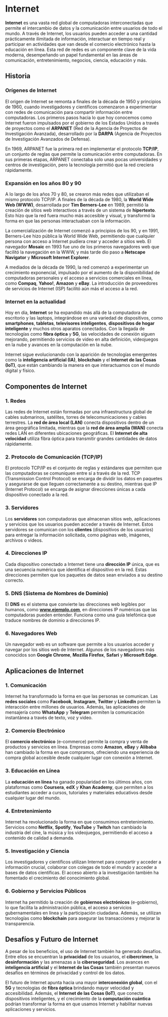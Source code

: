 # Internet

**Internet** es una vasta red global de computadoras interconectadas que permite el intercambio de datos y la comunicación entre usuarios de todo el mundo. A través de Internet, los usuarios pueden acceder a una cantidad prácticamente ilimitada de información, interactuar en tiempo real y participar en actividades que van desde el comercio electrónico hasta la educación en línea. Esta red de redes es un componente clave de la vida moderna, desempeñando un papel fundamental en las áreas de comunicación, entretenimiento, negocios, ciencia, educación y más.

## Historia

### Orígenes de Internet

El origen de Internet se remonta a finales de la década de 1950 y principios de 1960, cuando investigadores y científicos comenzaron a experimentar con redes de comunicación para compartir información entre computadoras. Los primeros pasos hacia lo que hoy conocemos como Internet fueron impulsados por el gobierno de los Estados Unidos a través de proyectos como el **ARPANET** (Red de la Agencia de Proyectos de Investigación Avanzada), desarrollado por la **DARPA** (Agencia de Proyectos de Investigación Avanzados de Defensa).

En 1969, ARPANET fue la primera red en implementar el protocolo **TCP/IP**, un conjunto de reglas que permite la comunicación entre computadoras. En sus primeras etapas, ARPANET conectaba solo unas pocas universidades y centros de investigación, pero la tecnología permitió que la red creciera rápidamente.

### Expansión en los años 80 y 90

A lo largo de los años 70 y 80, se crearon más redes que utilizaban el mismo protocolo TCP/IP. A finales de la década de 1980, la **World Wide Web (WWW)**, desarrollada por **Tim Berners-Lee** en 1989, permitió la creación de sitios web interactivos a través de un sistema de **hipertexto**. Esto hizo que la red fuera mucho más accesible y visual, y transformó la forma en que las personas interactuaban con la información.

La comercialización de Internet comenzó a principios de los 90, y en 1991, Berners-Lee hizo pública la World Wide Web, permitiendo que cualquier persona con acceso a Internet pudiera crear y acceder a sitios web. El navegador **Mosaic** en 1993 fue uno de los primeros navegadores web que facilitó la navegación en la WWW, y más tarde dio paso a **Netscape Navigator** y **Microsoft Internet Explorer**.

A mediados de la década de 1990, la red comenzó a experimentar un crecimiento exponencial, impulsado por el aumento de la disponibilidad de computadoras personales y el acceso a servicios comerciales en línea, como **Compaq**, **Yahoo!**, **Amazon** y **eBay**. La introducción de proveedores de servicios de Internet (ISP) facilitó aún más el acceso a la red.

### Internet en la actualidad

Hoy en día, **Internet** se ha expandido más allá de la computadora de escritorio y las laptops, integrándose en una variedad de dispositivos, como **smartphones**, **tabletas**, **televisores inteligentes**, **dispositivos de hogar inteligente** y muchos otros aparatos conectados. Con la llegada de tecnologías como **fibra óptica** y **5G**, las velocidades de conexión siguen mejorando, permitiendo servicios de video en alta definición, videojuegos en la nube y avances en la computación en la nube.

Internet sigue evolucionando con la aparición de tecnologías emergentes como la **inteligencia artificial (IA)**, **blockchain** y el **Internet de las Cosas (IoT)**, que están cambiando la manera en que interactuamos con el mundo digital y físico.

## Componentes de Internet

### 1. **Redes**

Las redes de Internet están formadas por una infraestructura global de cables submarinos, satélites, torres de telecomunicaciones y cables terrestres. La **red de área local (LAN)** conecta dispositivos dentro de un área geográfica limitada, mientras que la **red de área amplia (WAN)** conecta redes LAN en diferentes ubicaciones geográficas. El **Internet de alta velocidad** utiliza fibra óptica para transmitir grandes cantidades de datos rápidamente.

### 2. **Protocolo de Comunicación (TCP/IP)**

El protocolo TCP/IP es el conjunto de reglas y estándares que permiten que las computadoras se comuniquen entre sí a través de la red. TCP (Transmission Control Protocol) se encarga de dividir los datos en paquetes y asegurarse de que lleguen correctamente a su destino, mientras que IP (Internet Protocol) se encarga de asignar direcciones únicas a cada dispositivo conectado a la red.

### 3. **Servidores**

Los **servidores** son computadoras que almacenan sitios web, aplicaciones y servicios que los usuarios pueden acceder a través de Internet. Estos servidores se comunican con los **clientes** (dispositivos de los usuarios) para entregar la información solicitada, como páginas web, imágenes, archivos o videos.

### 4. **Direcciones IP**

Cada dispositivo conectado a Internet tiene una **dirección IP** única, que es una secuencia numérica que identifica el dispositivo en la red. Estas direcciones permiten que los paquetes de datos sean enviados a su destino correcto.

### 5. **DNS (Sistema de Nombres de Dominio)**

El **DNS** es el sistema que convierte las direcciones web legibles por humanos, como **www.ejemplo.com**, en direcciones IP numéricas que las computadoras pueden entender. Funciona como una guía telefónica que traduce nombres de dominio a direcciones IP.

### 6. **Navegadores Web**

Un navegador web es un software que permite a los usuarios acceder y navegar por los sitios web de Internet. Algunos de los navegadores más conocidos son **Google Chrome**, **Mozilla Firefox**, **Safari** y **Microsoft Edge**.

## Aplicaciones de Internet

### 1. **Comunicación**

Internet ha transformado la forma en que las personas se comunican. Las **redes sociales** como **Facebook**, **Instagram**, **Twitter** y **LinkedIn** permiten la interacción entre millones de usuarios. Además, las aplicaciones de mensajería como **WhatsApp** y **Telegram** permiten la comunicación instantánea a través de texto, voz y video.

### 2. **Comercio Electrónico**

El **comercio electrónico** (e-commerce) permite la compra y venta de productos y servicios en línea. Empresas como **Amazon**, **eBay** y **Alibaba** han cambiado la forma en que compramos, ofreciendo una experiencia de compra global accesible desde cualquier lugar con conexión a Internet.

### 3. **Educación en Línea**

La **educación en línea** ha ganado popularidad en los últimos años, con plataformas como **Coursera**, **edX** y **Khan Academy**, que permiten a los estudiantes acceder a cursos, tutoriales y materiales educativos desde cualquier lugar del mundo.

### 4. **Entretenimiento**

Internet ha revolucionado la forma en que consumimos entretenimiento. Servicios como **Netflix**, **Spotify**, **YouTube** y **Twitch** han cambiado la industria del cine, la música y los videojuegos, permitiendo el acceso a contenido de calidad a demanda.

### 5. **Investigación y Ciencia**

Los investigadores y científicos utilizan Internet para compartir y acceder a información crucial, colaborar con colegas de todo el mundo y acceder a bases de datos científicas. El acceso abierto a la investigación también ha fomentado el crecimiento del conocimiento global.

### 6. **Gobierno y Servicios Públicos**

Internet ha permitido la creación de **gobiernos electrónicos** (e-gobierno), lo que facilita la administración pública, el acceso a servicios gubernamentales en línea y la participación ciudadana. Además, se utilizan tecnologías como **blockchain** para asegurar las transacciones y mejorar la transparencia.

## Desafíos y Futuro de Internet

A pesar de los beneficios, el uso de Internet también ha generado desafíos. Entre ellos se encuentran la **privacidad** de los usuarios, el **cibercrimen**, la **desinformación** y las amenazas a la **ciberseguridad**. Los avances en **inteligencia artificial** y el **Internet de las Cosas** también presentan nuevos desafíos en términos de privacidad y control de los datos.

El futuro de Internet apunta hacia una mayor **interconexión global**, con el **5G** y tecnologías de **fibra óptica** brindando mayor velocidad y accesibilidad. Además, el **Internet de las Cosas (IoT)**, que conecta dispositivos inteligentes, y el crecimiento de la **computación cuántica** podrían transformar la forma en que usamos Internet y habilitar nuevas aplicaciones y servicios.